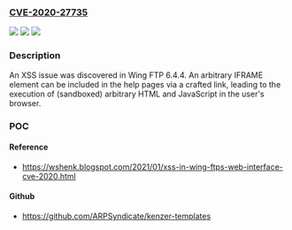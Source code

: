 ### [CVE-2020-27735](https://cve.mitre.org/cgi-bin/cvename.cgi?name=CVE-2020-27735)
![](https://img.shields.io/static/v1?label=Product&message=n%2Fa&color=blue)
![](https://img.shields.io/static/v1?label=Version&message=n%2Fa&color=blue)
![](https://img.shields.io/static/v1?label=Vulnerability&message=n%2Fa&color=brighgreen)

### Description

An XSS issue was discovered in Wing FTP 6.4.4. An arbitrary IFRAME element can be included in the help pages via a crafted link, leading to the execution of (sandboxed) arbitrary HTML and JavaScript in the user's browser.

### POC

#### Reference
- https://wshenk.blogspot.com/2021/01/xss-in-wing-ftps-web-interface-cve-2020.html

#### Github
- https://github.com/ARPSyndicate/kenzer-templates

